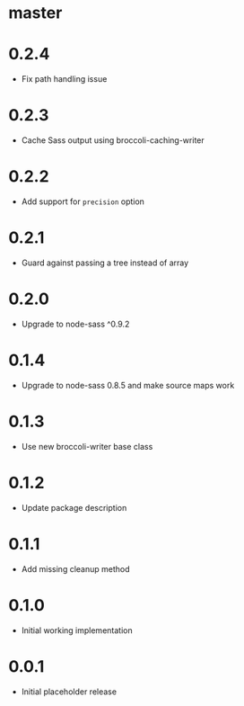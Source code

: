 # master

# 0.2.4

* Fix path handling issue

# 0.2.3

* Cache Sass output using broccoli-caching-writer

# 0.2.2

* Add support for `precision` option

# 0.2.1

* Guard against passing a tree instead of array

# 0.2.0

* Upgrade to node-sass ^0.9.2

# 0.1.4

* Upgrade to node-sass 0.8.5 and make source maps work

# 0.1.3

* Use new broccoli-writer base class

# 0.1.2

* Update package description

# 0.1.1

* Add missing cleanup method

# 0.1.0

* Initial working implementation

# 0.0.1

* Initial placeholder release
